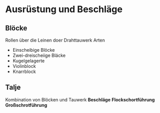 # Ausrüstung und Beschläge
## Blöcke
Rollen über die Leinen doer Drahttauwerk
Arten
- Einscheibige Blöcke
- Zwei-dreischeiige Bläcke 
- Kugelgelagerte 
- Violinblock
- Knarrblock

## Talje
Kombination von Blöcken und Tauwerk
**Beschläge**
**Flockschortführung**
**Großschrotführung**


